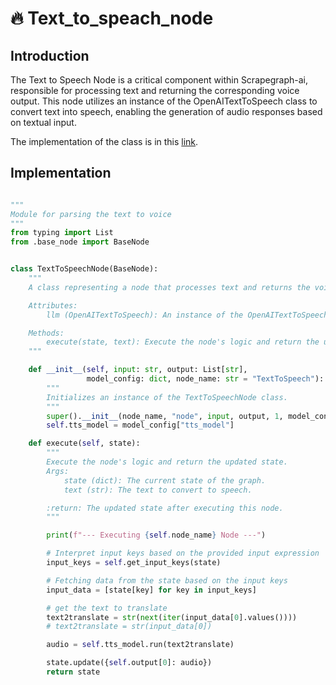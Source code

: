 # 🔥 Text_to_speach_node

## Introduction
The Text to Speech Node is a critical component within Scrapegraph-ai, responsible for processing text and returning the corresponding voice output. This node utilizes an instance of the OpenAITextToSpeech class to convert text into speech, enabling the generation of audio responses based on textual input.

The implementation of the class is in this [link](https://github.com/VinciGit00/Scrapegraph-ai/blob/main/scrapegraphai/nodes/text_to_speech_node.py).
## Implementation
```python

"""
Module for parsing the text to voice
"""
from typing import List
from .base_node import BaseNode


class TextToSpeechNode(BaseNode):
    """
    A class representing a node that processes text and returns the voice.

    Attributes:
        llm (OpenAITextToSpeech): An instance of the OpenAITextToSpeech class.

    Methods:
        execute(state, text): Execute the node's logic and return the updated state.
    """

    def __init__(self, input: str, output: List[str],
                 model_config: dict, node_name: str = "TextToSpeech"):
        """
        Initializes an instance of the TextToSpeechNode class.
        """
        super().__init__(node_name, "node", input, output, 1, model_config)
        self.tts_model = model_config["tts_model"]

    def execute(self, state):
        """
        Execute the node's logic and return the updated state.
        Args:
            state (dict): The current state of the graph.
            text (str): The text to convert to speech.

        :return: The updated state after executing this node.
        """

        print(f"--- Executing {self.node_name} Node ---")

        # Interpret input keys based on the provided input expression
        input_keys = self.get_input_keys(state)

        # Fetching data from the state based on the input keys
        input_data = [state[key] for key in input_keys]

        # get the text to translate
        text2translate = str(next(iter(input_data[0].values())))
        # text2translate = str(input_data[0])

        audio = self.tts_model.run(text2translate)

        state.update({self.output[0]: audio})
        return state
```
